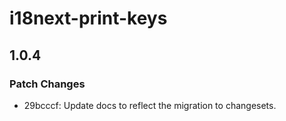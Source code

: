 # i18next-print-keys

## 1.0.4
### Patch Changes

- 29bcccf: Update docs to reflect the migration to changesets.

